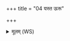 +++
title = "04 यस्त ऊरू"

+++
<details><summary>मूलम् (WS)</summary>

यस्त ऊरू आरोहत्यसृक् ते रेहणाय कम् ।  
आमादः क्रव्यादो रिपूंस्तानितो नाशयामसि ॥ ४ ॥
</details>